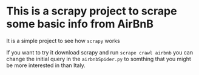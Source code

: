 # This is a scrapy project to scrape some basic info from AirBnB

It is a simple project to see how `scrapy` works

If you want to try it download scrapy and run
`scrape crawl airbnb` you can change the initial query in the `airbnbSpider.py`
to somthing that you might be more interested in than Italy.

